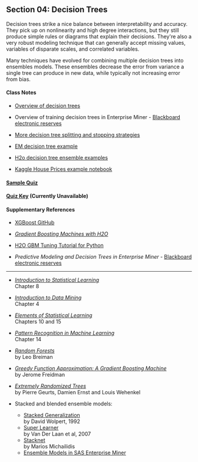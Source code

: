 ## Section 04: Decision Trees

Decision trees strike a nice balance between interpretability and accuracy. They pick up on nonlinearity and high degree interactions, but they still produce simple rules or diagrams that explain their decisions. They're also a very robust modeling technique that can generally accept missing values, variables of disparate scales, and correlated variables.

Many techniques have evolved for combining multiple decision trees into ensembles models. These ensembles decrease the error from variance a single tree can produce in new data, while typically not increasing error from bias.

#### Class Notes

* [Overview of decision trees](notes/instructor_notes.pdf)

* Overview of training decision trees in Enterprise Miner - [Blackboard electronic reserves](https://blackboard.gwu.edu)

* [More decision tree splitting and stopping strategies](notes/tan_notes.pdf)

* [EM decision tree example](xml/04_decision_trees.xml)

* [H2o decision tree ensemble examples](src/py_part_4_decision_tree_ensembles.ipynb)

* [Kaggle House Prices example notebook](src/py_part_4_kaggle_xgboost.ipynb)

#### [Sample Quiz](quiz/sample/quiz_4.pdf)

#### [Quiz Key](quiz/key/quiz_4_key.pdf) (Currently Unavailable)

#### Supplementary References

* [XGBoost GitHub](https://github.com/dmlc/xgboost)

* [*Gradient Boosting Machines with H2O*](http://h2o-release.s3.amazonaws.com/h2o/rel-tverberg/5/docs-website/h2o-docs/booklets/GBMBooklet.pdf)

* [H2O GBM Tuning Tutorial for Python](https://github.com/h2oai/h2o-3/blob/master/h2o-docs/src/product/tutorials/gbm/gbmTuning.ipynb)

* *Predictive Modeling and Decision Trees in Enterprise Miner* - [Blackboard electronic reserves](https://blackboard.gwu.edu)

***

* [*Introduction to Statistical Learning*](http://www-bcf.usc.edu/~gareth/ISL/ISLR%20Fourth%20Printing.pdf)</br>
Chapter 8

* [*Introduction to Data Mining*](http://www-users.cs.umn.edu/~kumar/dmbook/ch4.pdf)</br>
Chapter 4

* [*Elements of Statistical Learning*](http://statweb.stanford.edu/~tibs/ElemStatLearn/printings/ESLII_print10.pdf)</br>
Chapters 10 and 15

* [*Pattern Recognition in Machine Learning*](http://users.isr.ist.utl.pt/~wurmd/Livros/school/Bishop%20-%20Pattern%20Recognition%20And%20Machine%20Learning%20-%20Springer%20%202006.pdf)</br>
Chapter 14

* [*Random Forests*](https://www.stat.berkeley.edu/~breiman/randomforest2001.pdf)</br>
by Leo Breiman

* [*Greedy Function Approximation: A Gradient Boosting Machine*](https://statweb.stanford.edu/~jhf/ftp/trebst.pdf)</br>
by Jerome Freidman

* [*Extremely Randomized Trees*](https://pdfs.semanticscholar.org/336a/165c17c9c56160d332b9f4a2b403fccbdbfb.pdf)</br>
by Pierre Geurts, Damien Ernst and Louis Wehenkel

* Stacked and blended ensemble models:
  * [Stacked Generalization](http://machine-learning.martinsewell.com/ensembles/stacking/Wolpert1992.pdf)</br>
    by David Wolpert, 1992 
  * [Super Learner](http://biostats.bepress.com/ucbbiostat/paper222/)</br>
    by Van Der Laan et al, 2007
  * [Stacknet](https://github.com/kaz-Anova/StackNet)</br>
    by Marios Michailidis
  * [Ensemble Models in SAS Enterprise Miner](https://support.sas.com/resources/papers/proceedings16/SAS3120-2016.pdf)